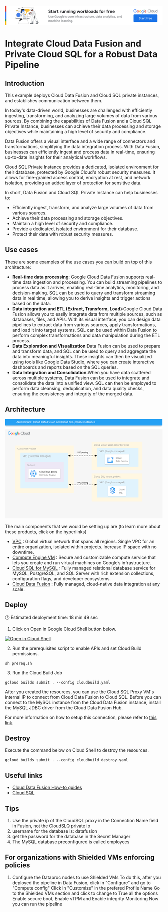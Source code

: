 [![banner](../banner.png)](https://cloud.google.com/?utm_source=github&utm_medium=referral&utm_campaign=GCP&utm_content=packages_repository_banner)

# Integrate Cloud Data Fusion and Private Cloud SQL for a Robust Data Pipeline

## Introduction
This example deploys Cloud Data Fusion and Cloud SQL private instances, and establishes communication between them.

In today's data-driven world, businesses are challenged with efficiently ingesting, transforming, and analyzing large volumes of data from various sources. By combining the capabilities of Data Fusion and a Cloud SQL Private Instance, businesses can achieve their data processing and storage objectives while maintaining a high level of security and compliance.

Data Fusion offers a visual interface and a wide range of connectors and transformations, simplifying the data integration process. With Data Fusion, businesses can efficiently ingest and process data in real-time, ensuring up-to-date insights for their analytical workflows.

Cloud SQL Private Instance provides a dedicated, isolated environment for their database, protected by Google Cloud's robust security measures. It allows for fine-grained access control, encryption at rest, and network isolation, providing an added layer of protection for sensitive data.

In short, Data Fusion and Cloud SQL Private Instance can help businesses to:

* Efficiently ingest, transform, and analyze large volumes of data from various sources.
* Achieve their data processing and storage objectives.
* Maintain a high level of security and compliance.
* Provide a dedicated, isolated environment for their database.
* Protect their data with robust security measures.

## Use cases

These are some examples of the use cases you can build on top of this architecture:

* __Real-time data processing__: Google Cloud Data Fusion supports real-time data ingestion and processing. You can build streaming pipelines to process data as it arrives, enabling real-time analytics, monitoring, and decision-making. SQL can be used to query and transform streaming data in real time, allowing you to derive insights and trigger actions based on the data.
* __Data integration and ETL (Extract, Transform, Load)__:Google Cloud Data Fusion allows you to easily integrate data from multiple sources, such as databases, files, and APIs. With its visual interface, you can design data pipelines to extract data from various sources, apply transformations, and load it into target systems. SQL can be used within Data Fusion to perform complex transformations and data manipulation during the ETL process.
* __Data Exploration and Visualization__:Data Fusion can be used to prepare and transform data, and SQL can be used to query and aggregate the data into meaningful insights. These insights can then be visualized using tools like Google Data Studio, where you can create interactive dashboards and reports based on the SQL queries.
* __Data Integration and Consolidation__:When you have data scattered across multiple systems, Data Fusion can be used to integrate and consolidate the data into a unified view. SQL can then be employed to perform data cleansing, deduplication, and data quality checks, ensuring the consistency and integrity of the merged data.



## Architecture
<p align="center"><img src="architecture.png"></p>

The main components that we would be setting up are (to learn more about these products, click on the hyperlinks)

* [VPC](https://cloud.google.com/vpc) : Global virtual network that spans all regions. Single VPC for an entire organization, isolated within projects. Increase IP space with no downtime.
* [Compute Engine VM](https://cloud.google.com/compute) : Secure and customizable compute service that lets you create and run virtual machines on Google’s infrastructure.
* [Cloud SQL for MySQL](https://cloud.google.com/sql) : Fully managed relational database service for MySQL, PostgreSQL, and SQL Server with rich extension collections, configuration flags, and developer ecosystems.
* [Cloud Data Fusion](https://cloud.google.com/data-fusion) : Fully managed, cloud-native data integration at any scale.

## Deploy

:clock1: Estimated deployment time: 18 min 49 sec

1. Click on Open in Google Cloud Shell button below.
<a href="https://ssh.cloud.google.com/cloudshell/editor?cloudshell_git_repo=https://github.com/GoogleCloudPlatform/click-to-deploy-solutions&cloudshell_workspace=private-cloud-data-fusion&cloudshell_open_in_editor=terraform/terraform.tfvars" target="_new">
    <img alt="Open in Cloud Shell" src="https://gstatic.com/cloudssh/images/open-btn.svg">
</a>

2. Run the prerequisites script to enable APIs and set Cloud Build permissions.
```
sh prereq.sh
```

3. Run the Cloud Build Job
```
gcloud builds submit . --config cloudbuild.yaml
```

After you created the resources, you can use the Cloud SQL Proxy VM's internal IP to connect from Cloud Data Fusion to Cloud SQL. Before you can connect to the MySQL instance from the Cloud Data Fusion instance, install the MySQL JDBC driver from the Cloud Data Fusion Hub.

For more information on how to setup this connection, please refer to [this link](https://cloud.google.com/data-fusion/docs/how-to/connect-to-cloud-sql-source).

## Destroy
Execute the command below on Cloud Shell to destroy the resources.
```
gcloud builds submit . --config cloudbuild_destroy.yaml
```

## Useful links
- [Cloud Data Fusion How-to guides](https://cloud.google.com/data-fusion/docs/how-to)
- [Cloud SQL](https://cloud.google.com/sql)

## Tips
1. Use the private ip of the CloudSQL proxy in the Connection Name field in Fusion, not the CloudSLQ private ip
2. username for the database is: datafusion
3. get the password for the database in the Secret Manager
4. The MySQL database preconfigured is called employees

## For organizations with Shielded VMs enforcing policies
1. Configure the Dataproc nodes to use Shielded VMs
To do this, after you deployed the pipeline in Data Fusion, click in "Configure" and go to "Compute config"
Click in "Customize" in the prefered Profile Name
Go to the Shielded VMs section and click to change to True all the options
Enable secure boot, Enable vTPM and Enable integrity Monitoring
Now you can run the pipeline
